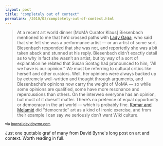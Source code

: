 ```yaml
---
layout: post
title: "completely out of context"
permalink: /2010/03/completely-out-of-context.html
---
```


<blockquote><p>At a recent art world dinner [MoMA Curator Klaus] Biesenbach mentioned to me that he’d crossed paths with <a href="http://www.ladygaga.com/" target="_blank">Lady Gaga</a>, who said that she felt she was a performance artist — or an artist of some sort. Biesenbach responded that she was not, and reportedly she was a bit taken aback and stunned at his reply. Biesenbach didn’t exactly detail as to why in fact she wasn’t an artist, but by way of a sort of explanation he related that Susan Sontag had pronounced to him, “All we have is our opinion.” <em>We</em> must be referring to cultural critics like herself and other curators. Well, her opinions were always backed up by extremely well-written and thought through arguments, and Biesenbachs’s opinions now carry the weight of MoMA — so while some opinions are qualified, some have more resonance and repercussions than others. On the interweb everyone has an opinion, but most of it doesn’t matter. There’s no pretence of equal opportunity or democracy in the art world — which is probably fine. <a href="http://www.komarandmelamid.org/" target="_blank">Komar and Melamid</a> did “democratic” art as a kind of ironic exercise, and from their example I can say we seriously don’t want Wiki culture.</p></blockquote>

<p><small>via <a href="http://journal.davidbyrne.com/2010/03/032510-out-of-context.html">journal.davidbyrne.com</a></small></p>

<p>Just one quotable graf of many from David Byrne&#39;s long post on art and context.  Worth reading in full.</p>


